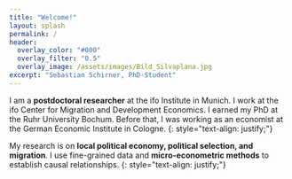 ```yaml
---
title: "Welcome!"
layout: splash
permalink: /
header:
  overlay_color: "#000"
  overlay_filter: "0.5"
  overlay_image: /assets/images/Bild_Silvaplana.jpg
excerpt: "Sebastian Schirner, PhD-Student"
---
```


I am a **postdoctoral researcher** at the ifo Institute in Munich. I work at the ifo Center for Migration and Development Economics. I earned my PhD at the Ruhr University Bochum. Before that, I was working as an economist at the German Economic Institute in Cologne.
{: style="text-align: justify;"}

My research is on **local political economy, political selection, and migration**. I use fine-grained data and **micro-econometric methods** to establish causal relationships. 
{: style="text-align: justify;"}
